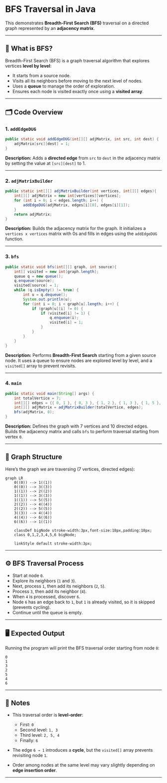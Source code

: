 # BFS Traversal in Java

This demonstrates **Breadth-First Search (BFS)** traversal on a directed graph represented by an **adjacency matrix**.

---

## 📖 What is BFS?

Breadth-First Search (BFS) is a graph traversal algorithm that explores vertices **level by level**:

* It starts from a source node.
* Visits all its neighbors before moving to the next level of nodes.
* Uses a **queue** to manage the order of exploration.
* Ensures each node is visited exactly once using a **visited array**.

---

## 🗂 Code Overview

### 1. `addEdgeDUG`

```java
public static void addEdgeDUG(int[][] adjMatrix, int src, int dest) {
    adjMatrix[src][dest] = 1;
}
```

**Description:** Adds a **directed edge** from `src` to `dest` in the adjacency matrix by setting the value at `[src][dest]` to 1.

---

### 2. `adjMatrixBuilder`

```java
public static int[][] adjMatrixBuilder(int vertices, int[][] edges){
    int[][] adjMatrix = new int[vertices][vertices];
    for (int i = 0; i < edges.length; i++) {
        addEdgeDUG(adjMatrix, edges[i][0], edges[i][1]);
    }
    return adjMatrix;
}
```

**Description:** Builds the adjacency matrix for the graph. It initializes a `vertices x vertices` matrix with 0s and fills in edges using the `addEdgeDUG` function.

---

### 3. `bfs`

```java
public static void bfs(int[][] graph, int source){
    int[] visited = new int[graph.length];
    queue q = new queue();
    q.enqueue(source);
    visited[source] = 1;
    while (q.isEmpty() != true) {
        int u = q.dequeue();
        System.out.println(u);
        for (int i = 0; i < graph[u].length; i++) {
            if (graph[u][i] != 0) {
                if (visited[i] != 1) {
                    q.enqueue(i);
                    visited[i] = 1;
                }
            }
        }
    }
}
```

**Description:** Performs **Breadth-First Search** starting from a given source node. It uses a queue to ensure nodes are explored level by level, and a `visited[]` array to prevent revisits.

---

### 4. `main`

```java
public static void main(String[] args) {
    int totalVertice = 7;
    int[][] edges = {{ 0, 1 }, { 0, 3 }, { 1, 2 }, { 1, 3 }, { 1, 5 }, { 2, 4 }, { 2, 5 }, { 3, 4 }, { 4, 6 }, { 6, 1 }};
    int[][] adjMatrix = adjMatrixBuilder(totalVertice, edges);
    bfs(adjMatrix, 0);
}
```

**Description:** Defines the graph with 7 vertices and 10 directed edges. Builds the adjacency matrix and calls `bfs` to perform traversal starting from vertex `0`.

---

## 🔗 Graph Structure

Here’s the graph we are traversing (7 vertices, directed edges):

```mermaid
graph LR
    0((0)) --> 1((1))
    0((0)) --> 3((3))
    1((1)) --> 2((2))
    1((1)) --> 3((3))
    1((1)) --> 5((5))
    2((2)) --> 4((4))
    2((2)) --> 5((5))
    3((3)) --> 4((4))
    4((4)) --> 6((6))
    6((6)) --> 1((1))

    classDef bigNode stroke-width:3px,font-size:18px,padding:18px;
    class 0,1,2,3,4,5,6 bigNode;

    linkStyle default stroke-width:3px;
```

---

## ⚙️ BFS Traversal Process

* Start at node `0`.
* Explore its neighbors (`1` and `3`).
* Next, process `1`, then add its neighbors (`2`, `5`).
* Process `3`, then add its neighbor (`4`).
* When `4` is processed, discover `6`.
* Node `6` has an edge back to `1`, but `1` is already visited, so it is skipped (prevents cycling).
* Continue until the queue is empty.

---

## 🖥 Expected Output

Running the program will print the BFS traversal order starting from node `0`:

```
0
1
3
2
5
4
6
```

---

## 📝 Notes

* This traversal order is **level-order**:

  * First: `0`
  * Second level: `1, 3`
  * Third level: `2, 5, 4`
  * Finally: `6`
* The edge `6 → 1` introduces a **cycle**, but the `visited[]` array prevents revisiting node `1`.
* Order among nodes at the same level may vary slightly depending on **edge insertion order**.

---
